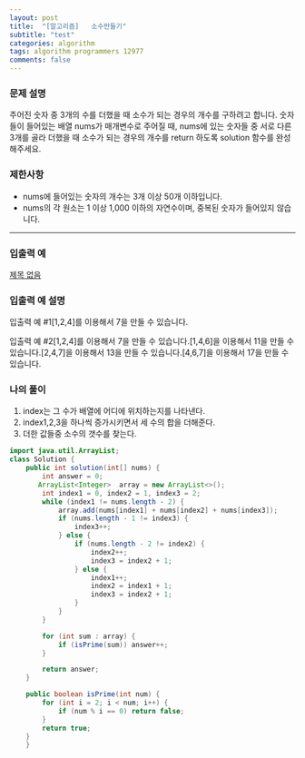 ```yaml
---
layout: post
title:  "[알고리즘]   소수만들기"
subtitle: "test"
categories: algorithm
tags: algorithm programmers 12977
comments: false
---
```

### **문제 설명**

주어진 숫자 중 3개의 수를 더했을 때 소수가 되는 경우의 개수를 구하려고 합니다. 숫자들이 들어있는 배열 nums가 매개변수로 주어질 때, nums에 있는 숫자들 중 서로 다른 3개를 골라 더했을 때 소수가 되는 경우의 개수를 return 하도록 solution 함수를 완성해주세요.

### 제한사항

- nums에 들어있는 숫자의 개수는 3개 이상 50개 이하입니다.
- nums의 각 원소는 1 이상 1,000 이하의 자연수이며, 중복된 숫자가 들어있지 않습니다.

---

### 입출력 예

[제목 없음](https://www.notion.so/bca83efde798433692e19f1d9a519e54)

### 입출력 예 설명

입출력 예 #1[1,2,4]를 이용해서 7을 만들 수 있습니다.

입출력 예 #2[1,2,4]를 이용해서 7을 만들 수 있습니다.[1,4,6]을 이용해서 11을 만들 수 있습니다.[2,4,7]을 이용해서 13을 만들 수 있습니다.[4,6,7]을 이용해서 17을 만들 수 있습니다.

### 나의 풀이

1. index는 그 수가 배열에 어디에 위치하는지를 나타낸다.
2. index1,2,3을 하나씩 증가시키면서 세 수의 합을 더해준다.
3. 더한 값들중 소수의 갯수를 찾는다.

```java
import java.util.ArrayList;
class Solution {
    public int solution(int[] nums) {
        int answer = 0;        
       ArrayList<Integer>  array = new ArrayList<>();
        int index1 = 0, index2 = 1, index3 = 2;
        while (index1 != nums.length - 2) {
            array.add(nums[index1] + nums[index2] + nums[index3]);
            if (nums.length - 1 != index3) {
                index3++;
            } else {
                if (nums.length - 2 != index2) {
                    index2++;
                    index3 = index2 + 1;
                } else {
                    index1++;
                    index2 = index1 + 1;
                    index3 = index2 + 1;
                }
            }
        }

        for (int sum : array) {
            if (isPrime(sum)) answer++;
        }

        return answer;
    }

    public boolean isPrime(int num) {
        for (int i = 2; i < num; i++) {
            if (num % i == 0) return false;
        }
        return true;
    }
    }
```